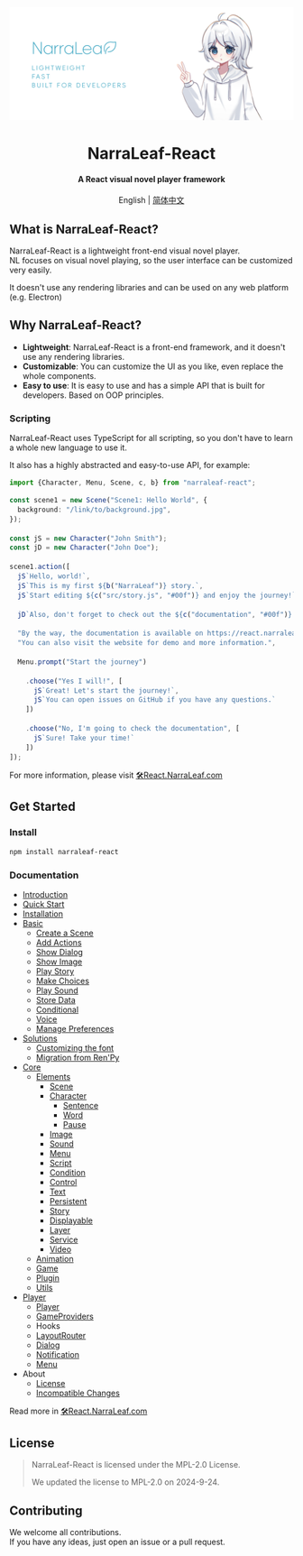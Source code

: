 <picture>
  <source media="(prefers-color-scheme: dark)" srcset="https://raw.githubusercontent.com/NarraLeaf/.github/refs/heads/master/doc/banner-md-transparent.png">
  <source media="(prefers-color-scheme: light)" srcset="https://raw.githubusercontent.com/NarraLeaf/.github/refs/heads/master/doc/banner-md-light.png">
  <img alt="NarraLeaf Logo" src="https://raw.githubusercontent.com/NarraLeaf/.github/refs/heads/master/doc/banner-md-light.png">
</picture>

<h1 align="center">NarraLeaf-React</h1>

<h4 align="center">A React visual novel player framework</h3>

<p align="center">English | <a href="docs/README.zh-CN.md">简体中文</a></p>


## What is NarraLeaf-React?

NarraLeaf-React is a lightweight front-end visual novel player.  
NL focuses on visual novel playing, so the user interface can be customized very easily.

It doesn't use any rendering libraries and can be used on any web platform (e.g. Electron)

## Why NarraLeaf-React?

- **Lightweight**: NarraLeaf-React is a front-end framework, and it doesn't use any rendering libraries.
- **Customizable**: You can customize the UI as you like, even replace the whole components.
- **Easy to use**: It is easy to use and has a simple API that is built for developers. Based on OOP principles.

### Scripting

NarraLeaf-React uses TypeScript for all scripting, so you don't have to learn a whole new language to use it.

It also has a highly abstracted and easy-to-use API, for example:

```typescript
import {Character, Menu, Scene, c, b} from "narraleaf-react";
```

```typescript
const scene1 = new Scene("Scene1: Hello World", {
  background: "/link/to/background.jpg",
});

const jS = new Character("John Smith");
const jD = new Character("John Doe");

scene1.action([
  jS`Hello, world!`,
  jS`This is my first ${b("NarraLeaf")} story.`,
  jS`Start editing ${c("src/story.js", "#00f")} and enjoy the journey!`,

  jD`Also, don't forget to check out the ${c("documentation", "#00f")}!`,

  "By the way, the documentation is available on https://react.narraleaf.com/documentation",
  "You can also visit the website for demo and more information.",

  Menu.prompt("Start the journey")

    .choose("Yes I will!", [
      jS`Great! Let's start the journey!`,
      jS`You can open issues on GitHub if you have any questions.`
    ])

    .choose("No, I'm going to check the documentation", [
      jS`Sure! Take your time!`
    ])
]);
```

For more information, please visit [🛠React.NarraLeaf.com](https://react.narraleaf.com)

## Get Started

### Install

```bash
npm install narraleaf-react
```

### Documentation

- [Introduction](https://react.narraleaf.com/documentation/introduction)
- [Quick Start](https://react.narraleaf.com/documentation/quick-start)
- [Installation](https://react.narraleaf.com/documentation/installation)
- [Basic](https://react.narraleaf.com/documentation/basic)
  - [Create a Scene](https://react.narraleaf.com/documentation/basic/create-scene)
  - [Add Actions](https://react.narraleaf.com/documentation/basic/add-actions)
  - [Show Dialog](https://react.narraleaf.com/documentation/basic/show-dialog)
  - [Show Image](https://react.narraleaf.com/documentation/basic/show-image)
  - [Play Story](https://react.narraleaf.com/documentation/basic/play-story)
  - [Make Choices](https://react.narraleaf.com/documentation/basic/make-choices)
  - [Play Sound](https://react.narraleaf.com/documentation/basic/sound)
  - [Store Data](https://react.narraleaf.com/documentation/basic/store-data)
  - [Conditional](https://react.narraleaf.com/documentation/basic/conditional)
  - [Voice](https://react.narraleaf.com/documentation/basic/voice)
  - [Manage Preferences](https://react.narraleaf.com/documentation/basic/manage-preferences)
- [Solutions](https://react.narraleaf.com/documentation/solutions)
  - [Customizing the font](https://react.narraleaf.com/documentation/solutions/font)
  - [Migration from Ren'Py](https://react.narraleaf.com/documentation/solutions/from-renpy)
- [Core](https://react.narraleaf.com/documentation/core)
  - [Elements](https://react.narraleaf.com/documentation/core/elements)
    - [Scene](https://react.narraleaf.com/documentation/core/elements/scene)
    - [Character](https://react.narraleaf.com/documentation/core/elements/character)
      - [Sentence](https://react.narraleaf.com/documentation/core/elements/character/sentence)
      - [Word](https://react.narraleaf.com/documentation/core/elements/character/word)
      - [Pause](https://react.narraleaf.com/documentation/core/elements/character/pause)
    - [Image](https://react.narraleaf.com/documentation/core/elements/image)
    - [Sound](https://react.narraleaf.com/documentation/core/elements/sound)
    - [Menu](https://react.narraleaf.com/documentation/core/elements/menu)
    - [Script](https://react.narraleaf.com/documentation/core/elements/script)
    - [Condition](https://react.narraleaf.com/documentation/core/elements/condition)
    - [Control](https://react.narraleaf.com/documentation/core/elements/control)
    - [Text](https://react.narraleaf.com/documentation/core/elements/text)
    - [Persistent](https://react.narraleaf.com/documentation/core/elements/persistent)
    - [Story](https://react.narraleaf.com/documentation/core/elements/story)
    - [Displayable](https://react.narraleaf.com/documentation/core/elements/displayable)
    - [Layer](https://react.narraleaf.com/documentation/core/elements/layer)
    - [Service](https://react.narraleaf.com/documentation/core/elements/service)
    - [Video](https://react.narraleaf.com/documentation/core/elements/video)
  - [Animation](https://react.narraleaf.com/documentation/core/animation)
  - [Game](https://react.narraleaf.com/documentation/core/game)
  - [Plugin](https://react.narraleaf.com/documentation/core/plugin)
  - [Utils](https://react.narraleaf.com/documentation/core/utils)
- [Player](https://react.narraleaf.com/documentation/player)
  - [Player](https://react.narraleaf.com/documentation/player/player)
  - [GameProviders](https://react.narraleaf.com/documentation/player/game-providers)
  - Hooks
  - [LayoutRouter](https://react.narraleaf.com/documentation/player/page-router)
  - [Dialog](https://react.narraleaf.com/documentation/player/dialog)
  - [Notification](https://react.narraleaf.com/documentation/player/notification)
  - [Menu](https://react.narraleaf.com/documentation/player/menu)
- About
  - [License](https://react.narraleaf.com/documentation/info/license)
  - [Incompatible Changes](https://react.narraleaf.com/documentation/info/incompatible-changes)

Read more in [🛠React.NarraLeaf.com](https://react.narraleaf.com)

## License

> NarraLeaf-React is licensed under the MPL-2.0 License.
>
> We updated the license to MPL-2.0 on 2024-9-24.

## Contributing

We welcome all contributions.  
If you have any ideas, just open an issue or a pull request.


